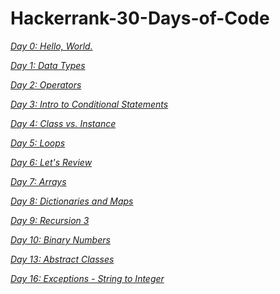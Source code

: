 # Hackerrank-30-Days-of-Code
*[Day 0: Hello, World.](https://github.com/ruturajjadhav07/Hackerrank-30-Days-of-Code/tree/main/Day%200%3A%20Hello%2C%20World.)*

*[Day 1: Data Types](https://github.com/ruturajjadhav07/Hackerrank-30-Days-of-Code/tree/main/Day%201%3A%20Data%20Types)*

*[Day 2: Operators](https://github.com/ruturajjadhav07/Hackerrank-30-Days-of-Code/tree/main/Day%202%3A%20Operators)*

*[Day 3: Intro to Conditional Statements](https://github.com/ruturajjadhav07/Hackerrank-30-Days-of-Code/tree/main/Day%203%3A%20Intro%20to%20Conditional%20Statements)*

*[Day 4: Class vs. Instance](https://github.com/ruturajjadhav07/Hackerrank-30-Days-of-Code/tree/main/Day%204%3A%20Class%20vs.%20Instance)*

*[Day 5: Loops](https://github.com/ruturajjadhav07/Hackerrank-30-Days-of-Code/tree/main/Day%205%3A%20Loops)*

*[Day 6: Let's Review](https://github.com/ruturajjadhav07/Hackerrank-30-Days-of-Code/tree/main/Day%206%3A%20Let's%20Review)*

*[Day 7: Arrays](https://github.com/ruturajjadhav07/Hackerrank-30-Days-of-Code/tree/main/Day%207%3A%20Arrays)*

*[Day 8: Dictionaries and Maps](https://github.com/ruturajjadhav07/Hackerrank-30-Days-of-Code/tree/main/Day%208%3A%20Dictionaries%20and%20Maps)*

*[Day 9: Recursion 3](https://github.com/ruturajjadhav07/Hackerrank-30-Days-of-Code/tree/main/Day%209%3A%20Recursion%203)*

*[Day 10: Binary Numbers](https://github.com/ruturajjadhav07/Hackerrank-30-Days-of-Code/tree/main/Day%2010%3A%20Binary%20Numbers)*

*[Day 13: Abstract Classes](https://github.com/ruturajjadhav07/Hackerrank-30-Days-of-Code/tree/main/Day%2013%3A%20Abstract%20Classes)*

*[Day 16: Exceptions - String to Integer](https://github.com/ruturajjadhav07/Hackerrank-30-Days-of-Code/tree/main/Day%2016%3A%20Exceptions%20-%20String%20to%20Integer)*
